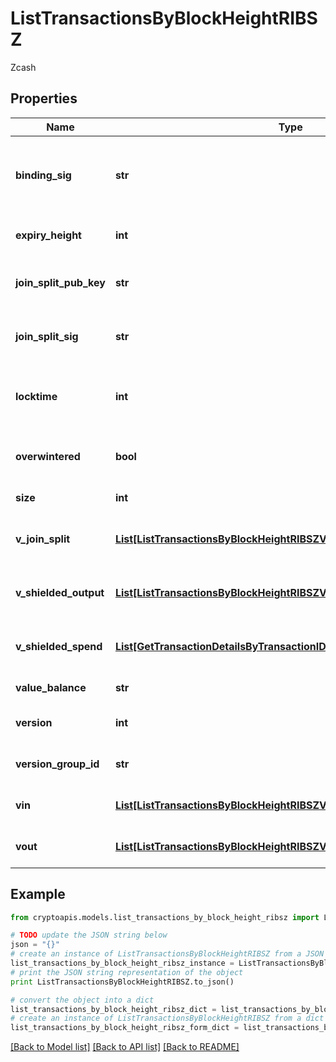# ListTransactionsByBlockHeightRIBSZ

Zcash

## Properties
Name | Type | Description | Notes
------------ | ------------- | ------------- | -------------
**binding_sig** | **str** | It is used to enforce balance of Spend and Output transfers, in order to prevent their replay across transactions. | 
**expiry_height** | **int** | Represents a block height after which the transaction will expire. | 
**join_split_pub_key** | **str** | Represents an encoding of a JoinSplitSig public validating key. | 
**join_split_sig** | **str** | Is used to sign transactions that contain at least one JoinSplit description. | 
**locktime** | **int** | Represents the time at which a particular transaction can be added to the blockchain. | 
**overwintered** | **bool** | \&quot;Overwinter\&quot; is the network upgrade for the Zcash blockchain. | 
**size** | **int** | Represents the total size of this transaction. | 
**v_join_split** | [**List[ListTransactionsByBlockHeightRIBSZVJoinSplitInner]**](ListTransactionsByBlockHeightRIBSZVJoinSplitInner.md) | Represents a sequence of JoinSplit descriptions using BCTV14 proofs. | 
**v_shielded_output** | [**List[ListTransactionsByBlockHeightRIBSZVShieldedOutputInner]**](ListTransactionsByBlockHeightRIBSZVShieldedOutputInner.md) | Object Array representation of transaction output descriptions | 
**v_shielded_spend** | [**List[GetTransactionDetailsByTransactionIDRIBSZVShieldedSpendInner]**](GetTransactionDetailsByTransactionIDRIBSZVShieldedSpendInner.md) | Object Array representation of transaction spend descriptions | 
**value_balance** | **str** | Defines the transaction value balance. | 
**version** | **int** | Represents the transaction version number. | 
**version_group_id** | **str** | Represents the transaction version group ID. | 
**vin** | [**List[ListTransactionsByBlockHeightRIBSZVinInner]**](ListTransactionsByBlockHeightRIBSZVinInner.md) | Object Array representation of transaction inputs | 
**vout** | [**List[ListTransactionsByBlockHeightRIBSZVoutInner]**](ListTransactionsByBlockHeightRIBSZVoutInner.md) | Object Array representation of transaction outputs | 

## Example

```python
from cryptoapis.models.list_transactions_by_block_height_ribsz import ListTransactionsByBlockHeightRIBSZ

# TODO update the JSON string below
json = "{}"
# create an instance of ListTransactionsByBlockHeightRIBSZ from a JSON string
list_transactions_by_block_height_ribsz_instance = ListTransactionsByBlockHeightRIBSZ.from_json(json)
# print the JSON string representation of the object
print ListTransactionsByBlockHeightRIBSZ.to_json()

# convert the object into a dict
list_transactions_by_block_height_ribsz_dict = list_transactions_by_block_height_ribsz_instance.to_dict()
# create an instance of ListTransactionsByBlockHeightRIBSZ from a dict
list_transactions_by_block_height_ribsz_form_dict = list_transactions_by_block_height_ribsz.from_dict(list_transactions_by_block_height_ribsz_dict)
```
[[Back to Model list]](../README.md#documentation-for-models) [[Back to API list]](../README.md#documentation-for-api-endpoints) [[Back to README]](../README.md)



